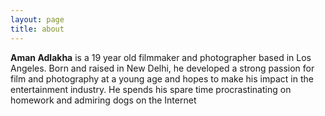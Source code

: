 ```yaml
---
layout: page
title: about
---
```


<b>Aman Adlakha</b> is a 19 year old filmmaker and photographer based in Los Angeles. Born and raised in New Delhi, he developed a strong passion for film and photography at a young age and hopes to make his impact in the entertainment industry. He spends his spare time procrastinating on homework and admiring dogs on the Internet
